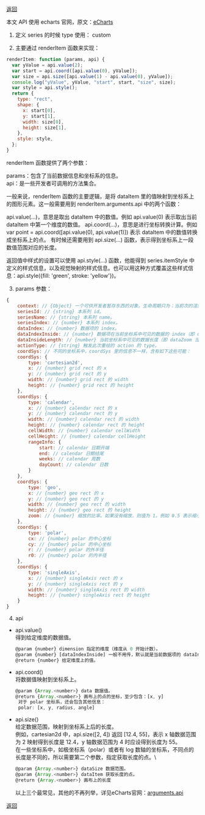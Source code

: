 [返回](./js.md)

本文 API 使用 echarts 官网，原文：[eCharts](https://echarts.apache.org/zh/option.html#series-custom)

1. 定义 series 的时候 type 使用： custom

2. 主要通过 renderItem 函数来实现：

```javascript
renderItem: function (params, api) {
  var yValue = api.value(2);
  var start = api.coord([api.value(0), yValue]);
  var size = api.size([api.value(1) - api.value(0), yValue]);
  console.log("yValue", yValue, "start", start, "size", size);
  var style = api.style();
  return {
    type: "rect",
    shape: {
      x: start[0],
      y: start[1],
      width: size[0],
      height: size[1],
    },
    style: style,
  };
}
```

renderItem 函数提供了两个参数：

params：包含了当前数据信息和坐标系的信息。\
api：是一些开发者可调用的方法集合。

一般来说，renderItem 函数的主要逻辑，是将 dataItem 里的值映射到坐标系上的图形元素。这一般需要用到 renderItem.arguments.api 中的两个函数：

api.value(...)，意思是取出 dataItem 中的数值。例如 api.value(0) 表示取出当前 dataItem 中第一个维度的数值。
api.coord(...)，意思是进行坐标转换计算。例如 var point = api.coord([api.value(0), api.value(1)]) 表示 dataItem 中的数值转换成坐标系上的点。
有时候还需要用到 api.size(...) 函数，表示得到坐标系上一段数值范围对应的长度。

返回值中样式的设置可以使用 api.style(...) 函数，他能得到 series.itemStyle 中定义的样式信息，以及视觉映射的样式信息。也可以用这种方式覆盖这些样式信息：api.style({fill: 'green', stroke: 'yellow'})。

3. params 参数：

```javascript
{
    context: // {Object} 一个可供开发者暂存东西的对象。生命周期只为：当前次的渲染。
    seriesId: // {string} 本系列 id。
    seriesName: // {string} 本系列 name。
    seriesIndex: // {number} 本系列 index。
    dataIndex: // {number} 数据项的 index。
    dataIndexInside: // {number} 数据项在当前坐标系中可见的数据的 index（即 dataZoom 当前窗口中的数据的 index）。
    dataInsideLength: // {number} 当前坐标系中可见的数据长度（即 dataZoom 当前窗口中的数据数量）。
    actionType: // {string} 触发此次重绘的 action 的 type。
    coordSys: // 不同的坐标系中，coordSys 里的信息不一样，含有如下这些可能：
    coordSys: {
        type: 'cartesian2d',
        x: // {number} grid rect 的 x
        y: // {number} grid rect 的 y
        width: // {number} grid rect 的 width
        height: // {number} grid rect 的 height
    },
    coordSys: {
        type: 'calendar',
        x: // {number} calendar rect 的 x
        y: // {number} calendar rect 的 y
        width: // {number} calendar rect 的 width
        height: // {number} calendar rect 的 height
        cellWidth: // {number} calendar cellWidth
        cellHeight: // {number} calendar cellHeight
        rangeInfo: {
            start: // calendar 日期开端
            end: // calendar 日期结尾
            weeks: // calendar 周数
            dayCount: // calendar 日数
        }
    },
    coordSys: {
        type: 'geo',
        x: // {number} geo rect 的 x
        y: // {number} geo rect 的 y
        width: // {number} geo rect 的 width
        height: // {number} geo rect 的 height
        zoom: // {number} 缩放的比率。如果没有缩放，则值为 1。例如 0.5 表示缩小了一半。
    },
    coordSys: {
        type: 'polar',
        cx: // {number} polar 的中心坐标
        cy: // {number} polar 的中心坐标
        r: // {number} polar 的外半径
        r0: // {number} polar 的内半径
    },
    coordSys: {
        type: 'singleAxis',
        x: // {number} singleAxis rect 的 x
        y: // {number} singleAxis rect 的 y
        width: // {number} singleAxis rect 的 width
        height: // {number} singleAxis rect 的 height
    }
}
```

4. api

- api.value()\
  得到给定维度的数据值。

  ```javascript
  @param {number} dimension 指定的维度（维度从 0 开始计数）。
  @param {number} [dataIndexInside] 一般不用传，默认就是当前数据项的 dataIndexInside。
  @return {number} 给定维度上的值。
  ```

- api.coord()\
  将数据值映射到坐标系上。

  ```javascript
  @param {Array.<number>} data 数据值。
  @return {Array.<number>} 画布上的点的坐标，至少包含：[x, y]
   对于 polar 坐标系，还会包含其他信息：
   polar: [x, y, radius, angle]
  ```

- api.size()\
   给定数据范围，映射到坐标系上后的长度。\
   例如，cartesian2d 中，api.size([2, 4]) 返回 [12.4, 55]，表示 x 轴数据范围为 2 映射得到长度是 12.4，y 轴数据范围为 4 时应设得到长度为 55。\
   在一些坐标系中，如极坐标系（polar）或者有 log 数轴的坐标系，不同点的长度是不同的，所以需要第二个参数，指定获取长度的点。\
  ```javascript
  @param {Array.<number>} dataSize 数据范围。
  @param {Array.<number>} dataItem 获取长度的点。
  @return {Array.<number>} 画布上的长度
  ```

  以上三个最常见，其他的不再列举，详见eCharts官网：[arguments.api](https://echarts.apache.org/zh/option.html#series-custom.renderItem.arguments.api)

[返回](./js.md)
